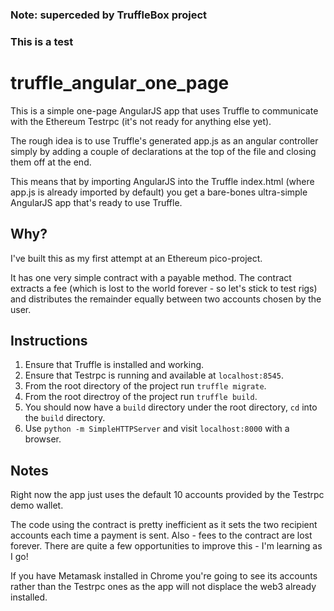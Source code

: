 ### Note: superceded by TruffleBox project

### This is a test

# truffle_angular_one_page

This is a simple one-page AngularJS app that uses Truffle to communicate with the Ethereum Testrpc (it's not ready for anything else yet).

The rough idea is to use Truffle's generated app.js as an angular controller simply by adding a couple of declarations at the top of the file and closing them off at the end.

This means that by importing AngularJS into the Truffle index.html (where app.js is already imported by default) you get a bare-bones ultra-simple AngularJS app that's ready to use Truffle.

## Why?
I've built this as my first attempt at an Ethereum pico-project.

It has one very simple contract with a payable method. The contract extracts a fee (which is lost to the world forever - so let's stick to test rigs) and distributes the remainder equally between two accounts chosen by the user.

## Instructions
1. Ensure that Truffle is installed and working.
2. Ensure that Testrpc is running and available at `localhost:8545`.
3. From the root directory of the project run `truffle migrate`.
4. From the root directroy of the project run `truffle build`.
5. You should now have a `build` directory under the root directory, `cd` into the `build` directory.
6. Use `python -m SimpleHTTPServer` and visit `localhost:8000` with a browser.

## Notes
Right now the app just uses the default 10 accounts provided by the Testrpc demo wallet.

The code using the contract is pretty inefficient as it sets the two recipient accounts each time a payment is sent. Also - fees to the contract are lost forever. There are quite a few opportunities to improve this - I'm learning as I go! 

If you have Metamask installed in Chrome you're going to see its accounts rather than the Testrpc ones as the app will not displace the web3 already installed.    
